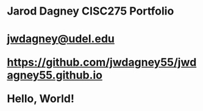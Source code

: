 <h1>Jarod Dagney CISC275 Portfolio<h1>

jwdagney@udel.edu

https://github.com/jwdagney55/jwdagney55.github.io

Hello, World!
